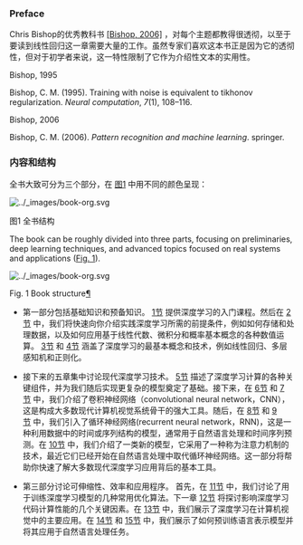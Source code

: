 ### Preface
Chris Bishop的优秀教科书 [[Bishop, 2006]](https://zh.d2l.ai/chapter_references/zreferences.html#bishop-2006) ，对每个主题都教得很透彻，以至于要读到线性回归这一章需要大量的工作。虽然专家们喜欢这本书正是因为它的透彻性，但对于初学者来说，这一特性限制了它作为介绍性文本的实用性。

Bishop, 1995

Bishop, C. M. (1995). Training with noise is equivalent to tikhonov regularization. _Neural computation_, _7_(1), 108–116.

Bishop, 2006

Bishop, C. M. (2006). _Pattern recognition and machine learning_. springer.

### 内容和结构[](https://zh.d2l.ai/chapter_preface/index.html#id6 "Permalink to this headline")

全书大致可分为三个部分，在 [图1](https://zh.d2l.ai/chapter_preface/index.html#fig-book-org) 中用不同的颜色呈现：

![../_images/book-org.svg](https://zh.d2l.ai/_images/book-org.svg)

图1 全书结构[](https://zh.d2l.ai/chapter_preface/index.html#id15 "Permalink to this image")

The book can be roughly divided into three parts, focusing on preliminaries, deep learning techniques, and advanced topics focused on real systems and applications ([Fig. 1](https://d2l.ai/chapter_preface/index.html#fig-book-org)).

![../_images/book-org.svg](https://d2l.ai/_images/book-org.svg)

Fig. 1 Book structure[¶](https://d2l.ai/chapter_preface/index.html#id5 "Permalink to this image")

-   第一部分包括基础知识和预备知识。 [1节](https://zh.d2l.ai/chapter_introduction/index.html#chap-introduction) 提供深度学习的入门课程。然后在 [2节](https://zh.d2l.ai/chapter_preliminaries/index.html#chap-preliminaries) 中，我们将快速向你介绍实践深度学习所需的前提条件，例如如何存储和处理数据，以及如何应用基于线性代数、微积分和概率基本概念的各种数值运算。 [3节](https://zh.d2l.ai/chapter_linear-networks/index.html#chap-linear) 和 [4节](https://zh.d2l.ai/chapter_multilayer-perceptrons/index.html#chap-perceptrons) 涵盖了深度学习的最基本概念和技术，例如线性回归、多层感知机和正则化。
    
-   接下来的五章集中讨论现代深度学习技术。 [5节](https://zh.d2l.ai/chapter_deep-learning-computation/index.html#chap-computation) 描述了深度学习计算的各种关键组件，并为我们随后实现更复杂的模型奠定了基础。接下来，在 [6节](https://zh.d2l.ai/chapter_convolutional-neural-networks/index.html#chap-cnn) 和 [7节](https://zh.d2l.ai/chapter_convolutional-modern/index.html#chap-modern-cnn) 中，我们介绍了卷积神经网络（convolutional neural network，CNN），这是构成大多数现代计算机视觉系统骨干的强大工具。随后，在 [8节](https://zh.d2l.ai/chapter_recurrent-neural-networks/index.html#chap-rnn) 和 [9节](https://zh.d2l.ai/chapter_recurrent-modern/index.html#chap-modern-rnn) 中，我们引入了循环神经网络(recurrent neural network，RNN)，这是一种利用数据中的时间或序列结构的模型，通常用于自然语言处理和时间序列预测。在 [10节](https://zh.d2l.ai/chapter_attention-mechanisms/index.html#chap-attention) 中，我们介绍了一类新的模型，它采用了一种称为注意力机制的技术，最近它们已经开始在自然语言处理中取代循环神经网络。这一部分将帮助你快速了解大多数现代深度学习应用背后的基本工具。
    
-   第三部分讨论可伸缩性、效率和应用程序。 首先，在 [11节](https://zh.d2l.ai/chapter_optimization/index.html#chap-optimization) 中，我们讨论了用于训练深度学习模型的几种常用优化算法。下一章 [12节](https://zh.d2l.ai/chapter_computational-performance/index.html#chap-performance) 将探讨影响深度学习代码计算性能的几个关键因素。在 [13节](https://zh.d2l.ai/chapter_computer-vision/index.html#chap-cv) 中，我们展示了深度学习在计算机视觉中的主要应用。在 [14节](https://zh.d2l.ai/chapter_natural-language-processing-pretraining/index.html#chap-nlp-pretrain) 和 [15节](https://zh.d2l.ai/chapter_natural-language-processing-applications/index.html#chap-nlp-app) 中，我们展示了如何预训练语言表示模型并将其应用于自然语言处理任务。